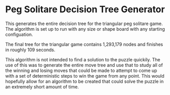 # Peg Solitare Decision Tree Generator
This generates the entire decision tree for the triangular peg solitare game. The algorithm is set up to run with any size or shape board with any starting configuation.

The final tree for the triangular game contains 1,293,179 nodes and finishes in roughly 109 seconds.

This algorithm is not intended to find a solution to the puzzle quickily. The use of this was to generate the entire move tree and use that to study all of the winning and losing moves that could be made to attempt to come up with a set of deterministic steps to win the game from any point. This would hopefully allow for an algorithm to be created that could solve the puzzle in an extremely short amount of time.
